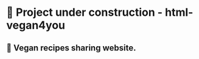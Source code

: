 # :construction: Project under construction - html-vegan4you
## :seedling: Vegan recipes sharing website.

